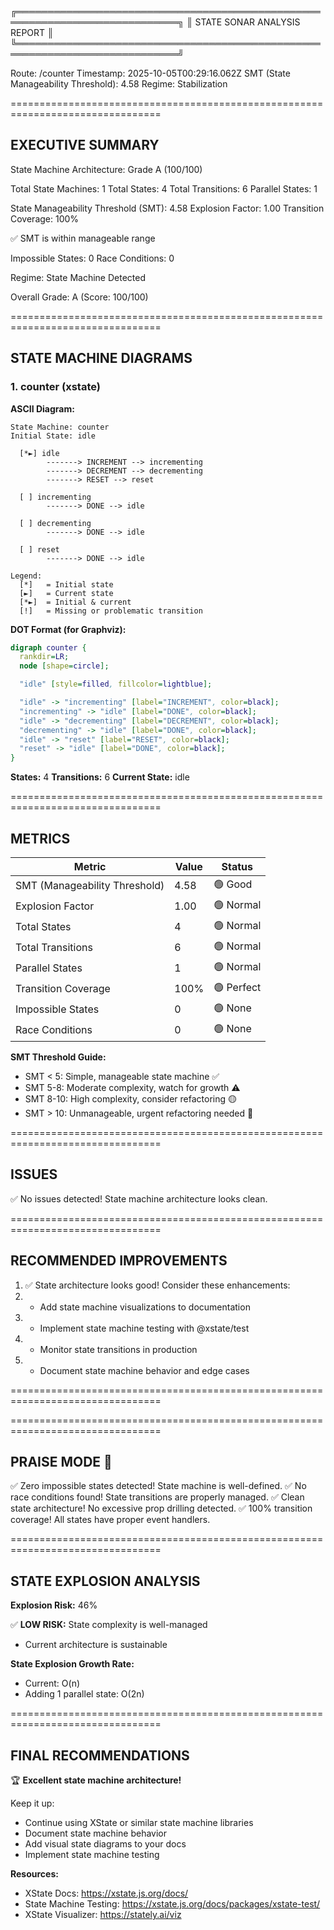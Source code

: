 ╔════════════════════════════════════════════════════════════════════════════╗
║                     STATE SONAR ANALYSIS REPORT                            ║
╚════════════════════════════════════════════════════════════════════════════╝

Route: /counter
Timestamp: 2025-10-05T00:29:16.062Z
SMT (State Manageability Threshold): 4.58
Regime: Stabilization

================================================================================

## EXECUTIVE SUMMARY

State Machine Architecture: Grade A (100/100)

Total State Machines: 1
Total States: 4
Total Transitions: 6
Parallel States: 1

State Manageability Threshold (SMT): 4.58
Explosion Factor: 1.00
Transition Coverage: 100%

✅ SMT is within manageable range

Impossible States: 0
Race Conditions: 0

Regime: State Machine Detected

Overall Grade: A (Score: 100/100)

================================================================================

## STATE MACHINE DIAGRAMS

### 1. counter (xstate)

**ASCII Diagram:**
```
State Machine: counter
Initial State: idle

  [*►] idle
        -------> INCREMENT --> incrementing
        -------> DECREMENT --> decrementing
        -------> RESET --> reset

  [ ] incrementing
        -------> DONE --> idle

  [ ] decrementing
        -------> DONE --> idle

  [ ] reset
        -------> DONE --> idle

Legend:
  [*]   = Initial state
  [►]   = Current state
  [*►]  = Initial & current
  [!]   = Missing or problematic transition
```

**DOT Format (for Graphviz):**
```dot
digraph counter {
  rankdir=LR;
  node [shape=circle];

  "idle" [style=filled, fillcolor=lightblue];

  "idle" -> "incrementing" [label="INCREMENT", color=black];
  "incrementing" -> "idle" [label="DONE", color=black];
  "idle" -> "decrementing" [label="DECREMENT", color=black];
  "decrementing" -> "idle" [label="DONE", color=black];
  "idle" -> "reset" [label="RESET", color=black];
  "reset" -> "idle" [label="DONE", color=black];
}
```

**States:** 4
**Transitions:** 6
**Current State:** idle

================================================================================

## METRICS

| Metric                           | Value        | Status |
|----------------------------------|--------------|--------|
| SMT (Manageability Threshold)    | 4.58        | 🟢 Good |
| Explosion Factor                 | 1.00        | 🟢 Normal |
| Total States                     | 4           | 🟢 Normal |
| Total Transitions                | 6      | 🟢 Normal |
| Parallel States                  | 1        | 🟢 Normal |
| Transition Coverage              | 100%           | 🟢 Perfect |
| Impossible States                | 0           | 🟢 None |
| Race Conditions                  | 0           | 🟢 None |

**SMT Threshold Guide:**
- SMT < 5: Simple, manageable state machine ✅
- SMT 5-8: Moderate complexity, watch for growth ⚠️
- SMT 8-10: High complexity, consider refactoring 🟡
- SMT > 10: Unmanageable, urgent refactoring needed 🔴

================================================================================

## ISSUES

✅ No issues detected! State machine architecture looks clean.

================================================================================

## RECOMMENDED IMPROVEMENTS

1. ✅ State architecture looks good! Consider these enhancements:
2.    - Add state machine visualizations to documentation
3.    - Implement state machine testing with @xstate/test
4.    - Monitor state transitions in production
5.    - Document state machine behavior and edge cases

================================================================================



================================================================================

## PRAISE MODE 🎉

✅ Zero impossible states detected! State machine is well-defined.
✅ No race conditions found! State transitions are properly managed.
✅ Clean state architecture! No excessive prop drilling detected.
✅ 100% transition coverage! All states have proper event handlers.

================================================================================

## STATE EXPLOSION ANALYSIS

**Explosion Risk:** 46%

✅ **LOW RISK:** State complexity is well-managed
   - Current architecture is sustainable

**State Explosion Growth Rate:**
   - Current: O(n)
   - Adding 1 parallel state: O(2n)

================================================================================

## FINAL RECOMMENDATIONS

🏆 **Excellent state machine architecture!**

Keep it up:
  - Continue using XState or similar state machine libraries
  - Document state machine behavior
  - Add visual state diagrams to your docs
  - Implement state machine testing

**Resources:**
  - XState Docs: https://xstate.js.org/docs/
  - State Machine Testing: https://xstate.js.org/docs/packages/xstate-test/
  - XState Visualizer: https://stately.ai/viz